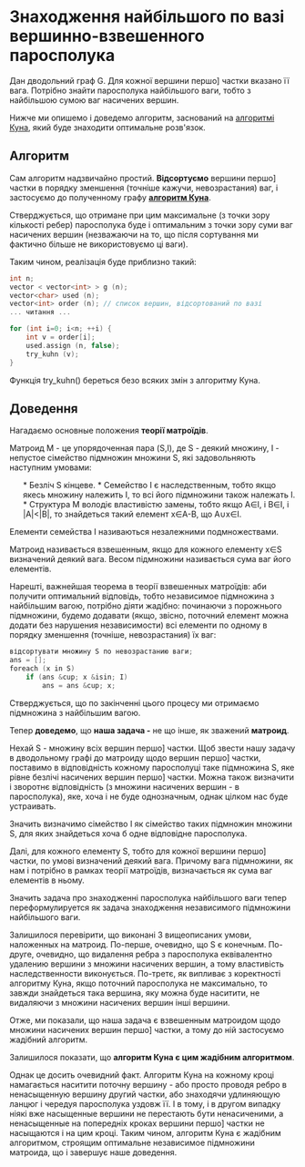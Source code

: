 # Знаходження найбільшого по вазі вершинно-взвешенного паросполука

Дан дводольний граф G. Для кожної вершини першо] частки вказано її вага. Потрібно знайти паросполука найбільшого ваги, тобто з найбільшою сумою ваг насичених вершин.

Нижче ми опишемо і доведемо алгоритм, заснований на [алгоритмі Куна](kuhn_matching), який буде знаходити оптимальне розв'язок.

## Алгоритм

Сам алгоритм надзвичайно простий. **Відсортуємо** вершини першо] частки в порядку зменшення (точніше кажучи, невозрастания) ваг, і застосуємо до полученному графу **[алгоритм Куна](kuhn_matching)**.

Стверджується, що отримане при цим максимальне (з точки зору кількості ребер) паросполука буде і оптимальним з точки зору суми ваг насичених вершин (незважаючи на то, що після сортування ми фактично більше не використовуємо ці ваги).

Таким чином, реалізація буде приблизно такий:

<!--- TODO: specify code snippet id -->
``` cpp
int n;
vector < vector<int> > g (n);
vector<char> used (n);
vector<int> order (n); // список вершин, відсортований по вазі
... читання ...

for (int i=0; i<n; ++i) {
    int v = order[i];
    used.assign (n, false);
    try_kuhn (v);
}
```
Функція try_kuhn() береться безо всяких змін з алгоритму Куна.

## Доведення

Нагадаємо основные положения **теорії матроїдів**.

Матроид M - це упорядоченная пара (S,I), де S - деякий множину, I - непустое сімейство підмножин множини S, які задовольняють наступним умовами:

<ol>
* Безліч S кінцеве.
* Семейство I є наследственным, тобто якщо якесь множину належить I, то всі його підмножини також належать I.
* Структура M володіє властивістю замены, тобто якщо A&isin;I, і B&isin;I, і |A|<|B|, то знайдеться такий елемент x&isin;A-B, що A&cup;x&isin;I.
</ol>
Елементи семейства I називаються незалежними подмножествами.

Матроид називається взвешенным, якщо для кожного елементу x&isin;S визначений деякий вага. Весом підмножини називається сума ваг його елементів.

Нарешті, важнейшая теорема в теорії взвешенных матроїдів: аби получити оптимальний відповідь, тобто независимое підмножина з найбільшим вагою, потрібно діяти жадібно: починаючи з порожнього підмножини, будемо додавати (якщо, звісно, поточний елемент можна додати без нарушения независимости) всі елементи по одному в порядку зменшення (точніше, невозрастания) їх ваг:

<!--- TODO: specify code snippet id -->
``` cpp
відсортувати множину S по невозрастанию ваги;
ans = [];
foreach (x in S)
    if (ans &cup; x &isin; I)
        ans = ans &cup; x;
```
Стверджується, що по закінченні цього процесу ми отримаємо підмножина з найбільшим вагою.

Тепер **доведемо**, що **наша задача -** не що інше, як зважений **матроид**.

Нехай S - множину всіх вершин першо] частки. Щоб звести нашу задачу в дводольному графі до матроиду щодо вершин першо] частки, поставимо в відповідність кожному паросполуці таке підмножина S, яке рівне безлічі насичених вершин першо] частки. Можна також визначити і зворотнє відповідність (з множини насичених вершин - в паросполука), яке, хоча і не буде однозначным, однак цілком нас буде устраивать.

Значить визначимо сімейство I як сімейство таких підмножин множини S, для яких знайдеться хоча б одне відповідне паросполука.

Далі, для кожного елементу S, тобто для кожної вершини першо] частки, по умові визначений деякий вага. Причому вага підмножини, як нам і потрібно в рамках теорії матроїдів, визначається як сума ваг елементів в ньому.

Значить задача про знаходженні паросполука найбільшого ваги тепер переформулируется як задача знаходження независимого підмножини найбільшого ваги.

Залишилося перевірити, що виконані 3 вищеописаних умови, наложенных на матроид. По-перше, очевидно, що S є конечным. По-друге, очевидно, що видалення ребра з паросполука еквівалентно удалению вершини з множини насичених вершин, а тому властивість наследственности виконується. По-третє, як випливає з коректності алгоритму Куна, якщо поточний паросполука не максимально, то завжди знайдеться така вершина, яку можна буде наситити, не видаляючи з множини насичених вершин інші вершини.

Отже, ми показали, що наша задача є взвешенным матроидом щодо множини насичених вершин першо] частки, а тому до ній застосуємо жадібний алгоритм.

Залишилося показати, що **алгоритм Куна є цим жадібним алгоритмом**.

Однак це досить очевидний факт. Алгоритм Куна на кожному кроці намагається наситити поточну вершину - або просто проводя ребро в ненасыщенную вершину другий частки, або знаходячи удлиняющую ланцюг і чередуя паросполука уздовж її. І в тому, і в другом випадку ніякі вже насыщенные вершини не перестають бути ненасиченими, а ненасыщенные на попередніх кроках вершини першо] частки не насыщаются і на цим кроці. Таким чином, алгоритм Куна є жадібним алгоритмом, строящим оптимальне независимое підмножини матроида, що і завершує наше доведення.
